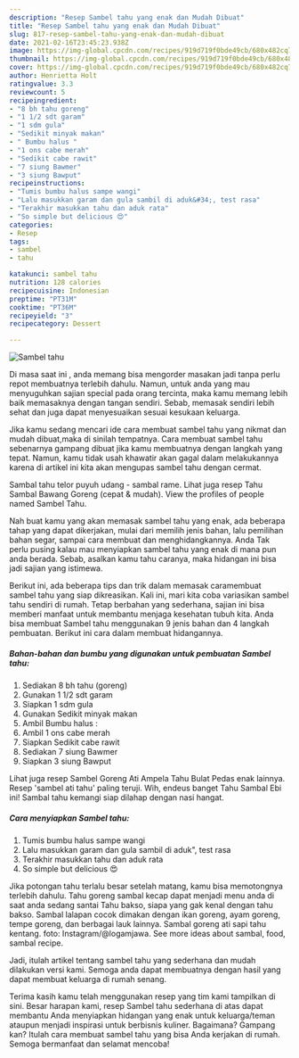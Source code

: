 ```yaml
---
description: "Resep Sambel tahu yang enak dan Mudah Dibuat"
title: "Resep Sambel tahu yang enak dan Mudah Dibuat"
slug: 817-resep-sambel-tahu-yang-enak-dan-mudah-dibuat
date: 2021-02-16T23:45:23.938Z
image: https://img-global.cpcdn.com/recipes/919d719f0bde49cb/680x482cq70/sambel-tahu-foto-resep-utama.jpg
thumbnail: https://img-global.cpcdn.com/recipes/919d719f0bde49cb/680x482cq70/sambel-tahu-foto-resep-utama.jpg
cover: https://img-global.cpcdn.com/recipes/919d719f0bde49cb/680x482cq70/sambel-tahu-foto-resep-utama.jpg
author: Henrietta Holt
ratingvalue: 3.3
reviewcount: 5
recipeingredient:
- "8 bh tahu goreng"
- "1 1/2 sdt garam"
- "1 sdm gula"
- "Sedikit minyak makan"
- " Bumbu halus "
- "1 ons cabe merah"
- "Sedikit cabe rawit"
- "7 siung Bawmer"
- "3 siung Bawput"
recipeinstructions:
- "Tumis bumbu halus sampe wangi"
- "Lalu masukkan garam dan gula sambil di aduk&#34;, test rasa"
- "Terakhir masukkan tahu dan aduk rata"
- "So simple but delicious 😍"
categories:
- Resep
tags:
- sambel
- tahu

katakunci: sambel tahu 
nutrition: 128 calories
recipecuisine: Indonesian
preptime: "PT31M"
cooktime: "PT36M"
recipeyield: "3"
recipecategory: Dessert

---
```



![Sambel tahu](https://img-global.cpcdn.com/recipes/919d719f0bde49cb/680x482cq70/sambel-tahu-foto-resep-utama.jpg)

Di masa  saat ini , anda memang bisa mengorder masakan jadi tanpa perlu repot membuatnya terlebih dahulu. Namun, untuk anda yang mau menyuguhkan sajian special pada orang tercinta, maka kamu memang lebih baik memasaknya dengan tangan sendiri. Sebab, memasak sendiri lebih sehat dan juga dapat menyesuaikan sesuai kesukaan keluarga.

Jika kamu sedang mencari ide cara membuat sambel tahu yang nikmat dan mudah dibuat,maka di sinilah tempatnya. Cara membuat sambel tahu  sebenarnya gampang dibuat jika kamu membuatnya dengan langkah yang tepat. Namun, kamu tidak usah khawatir akan gagal dalam melakukannya 
karena di artikel ini kita akan mengupas sambel tahu dengan cermat.  

Sambal tahu telor puyuh udang - sambal rame. Lihat juga resep Tahu Sambal Bawang Goreng (cepat &amp; mudah). View the profiles of people named Sambel Tahu.

Nah buat kamu yang akan memasak sambel tahu yang enak, ada beberapa tahap yang dapat dikerjakan, mulai dari memilih jenis bahan, lalu pemilihan bahan segar, sampai cara membuat dan menghidangkannya. Anda Tak perlu pusing kalau mau menyiapkan sambel tahu yang enak di mana pun anda berada. Sebab, asalkan kamu  tahu caranya, maka hidangan ini bisa jadi sajian yang istimewa.

Berikut ini, ada beberapa tips dan trik dalam memasak caramembuat sambel tahu yang siap dikreasikan. Kali ini, mari kita coba variasikan sambel tahu sendiri di rumah. Tetap berbahan yang sederhana, sajian ini bisa memberi manfaat untuk membantu menjaga kesehatan tubuh kita. Anda bisa membuat Sambel tahu menggunakan 9 jenis bahan dan 4 langkah pembuatan. Berikut ini cara dalam membuat hidangannya.

<!--inarticleads1-->

##### Bahan-bahan dan bumbu yang digunakan untuk pembuatan Sambel tahu:

1. Sediakan 8 bh tahu (goreng)
1. Gunakan 1 1/2 sdt garam
1. Siapkan 1 sdm gula
1. Gunakan Sedikit minyak makan
1. Ambil  Bumbu halus :
1. Ambil 1 ons cabe merah
1. Siapkan Sedikit cabe rawit
1. Sediakan 7 siung Bawmer
1. Siapkan 3 siung Bawput


Lihat juga resep Sambel Goreng Ati Ampela Tahu Bulat Pedas enak lainnya. Resep &#39;sambel ati tahu&#39; paling teruji. Wih, endeus banget Tahu Sambal Ebi ini! Sambal tahu kemangi siap dilahap dengan nasi hangat. 

<!--inarticleads2-->

##### Cara menyiapkan Sambel tahu:

1. Tumis bumbu halus sampe wangi
1. Lalu masukkan garam dan gula sambil di aduk&#34;, test rasa
1. Terakhir masukkan tahu dan aduk rata
1. So simple but delicious 😍


Jika potongan tahu terlalu besar setelah matang, kamu bisa memotongnya terlebih dahulu. Tahu goreng sambal kecap dapat menjadi menu anda di saat anda sedang santai Tahu bakso, siapa yang gak kenal dengan tahu bakso. Sambal lalapan cocok dimakan dengan ikan goreng, ayam goreng, tempe goreng, dan berbagai lauk lainnya. Sambal goreng ati sapi tahu kentang. foto: Instagram/@logamjawa. See more ideas about sambal, food, sambal recipe. 

Jadi, itulah artikel tentang  sambel tahu  yang sederhana dan mudah dilakukan versi kami. Semoga anda dapat membuatnya dengan hasil yang dapat membuat keluarga di rumah senang. 

Terima kasih kamu telah menggunakan resep yang tim kami tampilkan di sini. Besar harapan kami, resep  Sambel tahu sederhana di atas dapat membantu Anda menyiapkan hidangan yang enak untuk keluarga/teman ataupun menjadi inspirasi untuk berbisnis kuliner. Bagaimana? Gampang kan? Itulah cara membuat sambel tahu yang bisa Anda kerjakan di rumah. Semoga bermanfaat dan selamat mencoba!

